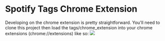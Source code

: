 # Spotify Tags Chrome Extension

Developing on the chrome extension is pretty straightforward. You'll need to clone this project then load the tags/chrome_extension into your chrome extensions (chrome://extensions) like so: 
![](gifs/work-on-chrome-ext.gif)